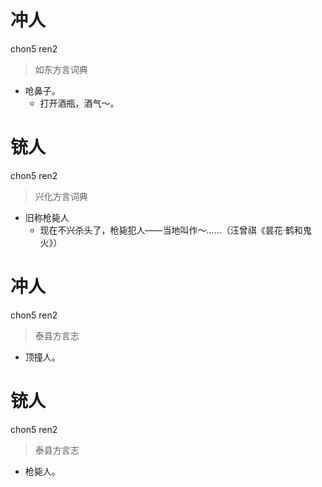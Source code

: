 # 冲人
chon5 ren2
> 如东方言词典
- 呛鼻子。
  - 打开酒瓶，酒气～。

# 铳人
chon5 ren2
> 兴化方言词典
- 旧称枪毙人
  - 现在不兴杀头了，枪毙犯人——当地叫作～……（汪曾祺《昙花·鹤和鬼火》）

# 冲人
chon5 ren2
> 泰县方言志
- 顶撞人。

# 铳人
chon5 ren2
> 泰县方言志
- 枪毙人。
